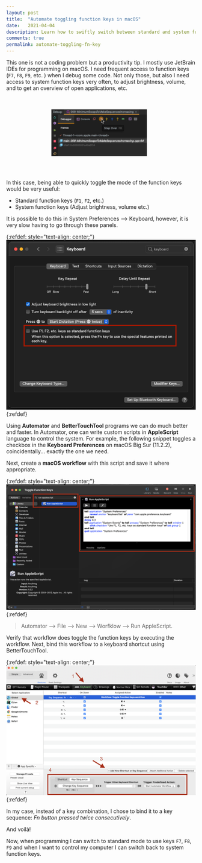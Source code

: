```yaml
---
layout: post
title:  "Automate toggling function keys in macOS" 
date:   2021-04-04
description: Learn how to swiftly switch between standard and system function keys.
comments: true
permalink: automate-toggling-fn-key
---
```


This one is not a coding problem but a productivity tip. I mostly use JetBrain IDEs for programming on macOS. I need frequent access to function keys (`F7`, `F8`, `F9`, etc. ) when I debug some code. Not only those, but also I need access to system function keys very often, to adjust brightness, volume, and to get an overview of open applications, etc.

<center>
    <figure style="display:inline-block;">
        <img width="60%" src="/assets/automate-toggling-fn-key/clion.png" style="margin-top:20px;margin-bottom:30px;margin-right:10px">
    </figure>
</center>

In this case, being able to quickly toggle the mode of the function keys would be very useful:
* Standard function keys (`F1`, `F2`, etc.)
* System function keys (Adjust brightness, volume etc.)

It is possible to do this in System Preferences --> Keyboard, however, it is very slow having to go through these panels.

{:refdef: style="text-align: center;"}
![Keyboard Preferences](/assets/automate-toggling-fn-key/keyboard-preferences-annotated.png)
{:refdef}

Using **Automator** and **BetterTouchTool** programs we can do much better and faster. In Automator, one can write custom scripts in **AppleScript** language to control the system. For example, the following snippet toggles a checkbox in the **Keyboard Preferences** on macOS Big Sur (11.2.2), coincidentally... exactly the one we need.

<script src="https://gist.github.com/oeken/86e1dd95b7f8e8cdc95f41d74bc9e092.js"></script>

Next, create a **macOS workflow** with this script and save it where appropriate.

{:refdef: style="text-align: center;"}
![Keyboard Preferences](/assets/automate-toggling-fn-key/automator-annotated.png)
{:refdef}
> Automator --> File --> New --> Worfklow --> Run AppleScript.

Verify that workflow does toggle the function keys by executing the workflow. Next, bind this workflow to a keyboard shortcut using BetterTouchTool.

{:refdef: style="text-align: center;"}
![Keyboard Preferences](/assets/automate-toggling-fn-key/better-touch-tool-annotated.png)
{:refdef}

In my case, instead of a key combination, I chose to bind it to a key sequence: _Fn button pressed twice consecutively_.

And voilà!

Now, when programming I can switch to standard mode to use keys `F7`, `F8`, `F9` and when I want to control my computer I can switch back to system function keys.